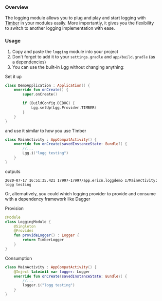 ### Overview
The logging module allows you to plug and play and start logging with [Timber](https://github.com/JakeWharton/timber) in your modules easily.
More importantly, it gives you the flexibility to switch to another logging implementation with ease.

### Usage
1. Copy and paste the `logging` module into your project
2. Don't forget to add it to your `settings.gradle` and `app/build.gradle` (as a dependencies)
3. You can use the built-in Lgg without changing anything:

Set it up
```kotlin
class DemoApplication : Application() {
    override fun onCreate() {
        super.onCreate()

        if (BuildConfig.DEBUG) {
            Lgg.setUp(Lgg.Provider.TIMBER)
        }
    }
}
```
and use it similar to how you use Timber
```kotlin
class MainActivity : AppCompatActivity() {
    override fun onCreate(savedInstanceState: Bundle?) {
        //...
        Lgg.i("logg testing")
    }
}
```
outputs
```
2020-07-17 16:51:35.421 17997-17997/app.ericn.loggdemo I/MainActivity: logg testing
```
Or, alternatively, you could which logging provider to provide and consume with a dependency framework like Dagger

Provision
```kotlin
@Module
class LoggingModule {
    @Singleton
    @Provides
    fun provideLogger() : Logger {
        return TimberLogger
    }
}
```
Consumption
```kotlin
class MainActivity : AppCompatActivity() {
    @Inject lateinit var logger: Logger
    override fun onCreate(savedInstanceState: Bundle?) {
        //...
        logger.i("logg testing")
    }
}
```
